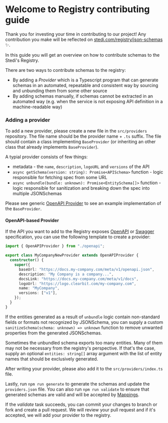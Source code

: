 # Welcome to Registry contributing guide

Thank you for investing your time in contributing to our project! Any contribution you make will be reflected on [stedi.com/registry/json-schemas](https://www.stedi.com/registry/json-schemas) :sparkles:.

In this guide you will get an overview on how to contribute schemas to the Stedi's Registry.

There are two ways to contribute schemas to the registry:

- By adding a _Provider_ which is a Typescript program that can generate schemas in an automated, repeatable and consistent way by sourcing and unbunding them from some other source
- By adding schemas manually, if schemas cannot be extracted in an automated way (e.g. when the service is not exposing API definition in a machine-readable way)

### Adding a provider

To add a new provider, please create a new file in the `src/providers` repository. The file name should be the provider name + `.ts` suffix. The file should contain a class implementing `BaseProvider` (or inheriting an other class that already implements `BaseProvider`).

A typial provider consists of few things:

- metadata - the `name`, `description`, `logoURL` and `versions` of the API
- `async getSchema(version: string): Promise<APISchema>` function - logic responsible for fetching spec from some URL
- `async unbundle(bundle: unknown): Promise<EntitySchema[]>` function - logic responsible for sanitization and breaking down the spec into multiple JSONSchemas

Please see generic [OpenAPI Provider](https://github.com/Stedi/registry/blob/main/src/providers/openapi.ts) to see an example implementation of the `BaseProvider`.

#### OpenAPI-based Provider

If the API you want to add to the Registry exposes [OpenAPI](https://www.openapis.org) or [Swagger](https://swagger.io) specification, you can use the following template to create a provider:

```ts
import { OpenAPIProvider } from "./openapi";

export class MyCompanyNewProvider extends OpenAPIProvider {
  constructor() {
    super({
      baseUrl: "https://docs.my-company.com/meta/v1/openapi.json",
      description: "My Company is a company...",
      docsLink: "https://docs.my-company.com/meta/v1/docs",
      logoUrl: "https://logo.clearbit.com/my-company.com",
      name: "MyCompany",
      versions: ["v1"],
    });
  }
}
```

If the entities generated as a result of `unbundle` logic contain non-standard fields or formats not recognized by JSONSchema, you can supply a custom `sanitizeSchema(schema: unknown) => unknown` function to remove unwanted properties from the generated JSONSchemas.

Sometimes the unbundled schema exports too many entities. Many of them may not be necessary from the registry's perspective. If that's the case, supply an optional `entities: string[]` array argument with the list of entity names that should be exclusively generated.

After writing your provider, please also add it to the `src/providers/index.ts` file.

Lastly, run `npm run generate` to generate the schemas and update the `providers.json` file. You can also run `npm run validate` to ensure that generated schemas are valid and will be accepted by [Mappings](https://www.stedi.com/products/mappings).

If the _validate_ task succeeds, you can commit your changes to branch or fork and create a pull request. We will review your pull request and if it's accepted, we will add your provider to the registry.
